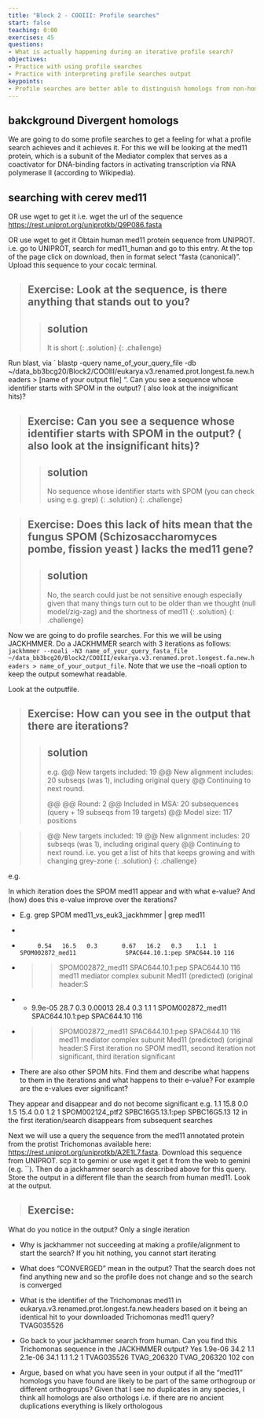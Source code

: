 ```yaml
---
title: "Block 2 - COOIII: Profile searches"
start: false
teaching: 0:00
exercises: 45
questions: 
- What is actually happening during an iterative profile search?     
objectives: 
- Practice with using profile searches 
- Practice with interpreting profile searches output 
keypoints:
- Profile searches are better able to distinguish homologs from non-homologs than pairwise sequence searches 
---
```


## bakckground Divergent homologs 

We are going to do some profile searches to get a feeling for what a profile search achieves and it achieves it. For this we will be looking at the med11 protein, which is a subunit of the Mediator complex that serves as a coactivator for DNA-binding factors in activating transcription via RNA polymerase II (according to Wikipedia). 



## searching with cerev med11

OR use wget to get it 
i.e. wget the url of the sequence 
https://rest.uniprot.org/uniprotkb/Q9P086.fasta

OR use wget to get it 
Obtain human med11 protein sequence from UNIPROT. i.e. go to UNIPROT, search for med11_human and go to this entry. At the top of the page click on download, then in format select “fasta (canonical)”. Upload this sequence to your cocalc terminal. 


> ## Exercise:   Look at the sequence, is there anything that stands out to you?
>
>> ## solution
>> It is short
>{: .solution}
{: .challenge}

Run blast, via 
` blastp -query name_of_your_query_file  -db ~/data_bb3bcg20/Block2/COOIII/eukarya.v3.renamed.prot.longest.fa.new.headers > [name of your output file] “. Can you see a sequence whose identifier starts with SPOM in the output? ( also look at the insignificant hits)? 

> ## Exercise:   Can you see a sequence whose identifier starts with SPOM in the output? ( also look at the insignificant hits)?
> 
>> ## solution
>> No sequence whose identifier starts with SPOM (you can check using e.g. grep)
>{: .solution}
{: .challenge}


> ## Exercise:	Does this lack of hits mean that the fungus SPOM (Schizosaccharomyces pombe, fission yeast ) lacks the med11 gene?
> 
>> ## solution
>> No, the search could just be not sensitive enough especially given that many things turn out to be older than we thought (null model/zig-zag) and the shortness of med11
>{: .solution}
{: .challenge}

 
Now we are going to do profile searches. For this we will be using JACKHMMER. Do a JACKHMMER search with 3 iterations as follows: `jackhmmer --noali -N3 name_of_your_query_fasta_file ~/data_bb3bcg20/Block2/COOIII/eukarya.v3.renamed.prot.longest.fa.new.headers > name_of_your_output_file`. Note that we use the –noali option to keep the output somewhat readable. 


Look at the outputfile. 
> ## Exercise:	How can you see in the output that there are iterations?
> 
>> ## solution
>> e.g. 
>>   @@ New targets included:   19
>>   @@ New alignment includes: 20 subseqs (was 1), including original query
>>   @@ Continuing to next round.
>>
>>   @@
>>   @@ Round:                  2
>>   @@ Included in MSA:        20 subsequences (query + 19 subseqs from 19 targets)
>>   @@ Model size:             117 positions

>>   @@ New targets included:   19
>>   @@ New alignment includes: 20 subseqs (was 1), including original query
>>   @@ Continuing to next round.
>> i.e. you get a list of hits that keeps growing and with changing grey-zone
>{: .solution}
{: .challenge}

e.g. 


In which iteration does the SPOM med11 appear and with what e-value? And (how) does this e-value improve over the iterations?
  
-	E.g. grep SPOM med11_vs_euk3_jackhmmer | grep med11
-	
-	       0.54   16.5   0.3       0.67   16.2   0.3    1.1  1  SPOM002872_med11              SPAC644.10.1:pep SPAC644.10 116 
-	>> SPOM002872_med11  SPAC644.10.1:pep SPAC644.10 116 med11 mediator complex subunit Med11 (predicted) (original header:S
-	+   9.9e-05   28.7   0.3    0.00013   28.4   0.3    1.1  1  SPOM002872_med11              SPAC644.10.1:pep SPAC644.10 116 
-	>> SPOM002872_med11  SPAC644.10.1:pep SPAC644.10 116 med11 mediator complex subunit Med11 (predicted) (original header:S
First iteration no SPOM med11, second iteration not significant, third iteration significant 



-	There are also other SPOM hits. Find them and describe what happens to them in the iterations and what happens to their e-value? For example are the e-values ever significant?

They appear and disappear and do not become significant 
e.g.         1.1   15.8   0.0        1.5   15.4   0.0    1.2  1  SPOM002124_ptf2              SPBC16G5.13.1:pep SPBC16G5.13 12
in the first iteration/search disappears from subsequent searches 

Next we will use a query the sequence from the med11 annotated protein from the protist Trichomonas available here: https://rest.uniprot.org/uniprotkb/A2E1L7.fasta. Download this sequence from UNIPROT. scp it to gemini or use wget it get it from the web to gemini (e.g. ``). Then do a jackhammer search as described above for this query. Store the output in a different file than the search from human med11. Look at the output.

> ## Exercise:	
What do you notice in the output? 
Only a single iteration 

-	Why is jackhammer not succeeding at making a profile/alignment to start the search?
If you hit nothing, you cannot start iterating 

-	What does “CONVERGED” mean in the output? 
That the search does not find anything new and so the profile does not change and so the search is converged 

-	What is the identifier of the Trichomonas med11 in eukarya.v3.renamed.prot.longest.fa.new.headers based on it being an identical hit to your downloaded Trichomonas med11 query? 
TVAG035526

-	Go back to your jackhammer search from human. Can you find this Trichomonas sequence in the JACKHMMER output?
Yes
1.9e-06   34.2   1.1    2.1e-06   34.1   1.1    1.2  1  TVAG035526                    TVAG_206320 TVAG_206320 102  con

-	Argue, based on what you have seen in your output if all the “med11” homologs you have found are likely to be part of the same orthogroup or different orthogroups?
Given that I see no duplicates in any species, I think all homologs are also orthologs
i.e. if there are no ancient duplications everything is likely orthologous



